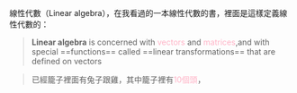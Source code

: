 線性代數（Linear algebra），在我看過的一本線性代數的書，裡面是這樣定義線性代數的：

>**Linear algebra** is concerned with <font color=ffb3c6>vectors</font> and <font color=ffb3c6>matrices</font>,and with special ==functions== called ==linear transformations== that are defined on vectors

>已經籠子裡面有兔子跟雞，其中籠子裡有<font color = ffb3c6>10個頭</font>，<font color>